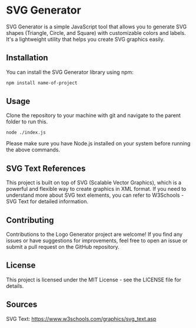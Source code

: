 # SVG Generator

SVG Generator is a simple JavaScript tool that allows you to generate SVG shapes (Triangle, Circle, and Square) with customizable colors and labels. It's a lightweight utility that helps you create SVG graphics easily.

## Installation

You can install the SVG Generator library using npm:

```bash
npm install name-of-project
```
## Usage

Clone the repository to your machine with git and navigate to the parent folder to run this.
```
node ./index.js
```

Please make sure you have Node.js installed on your system before running the above commands.

## SVG Text References
This project is built on top of SVG (Scalable Vector Graphics), which is a powerful and flexible way to create graphics in XML format. If you need to understand more about SVG text elements, you can refer to W3Schools - SVG Text for detailed information.

## Contributing
Contributions to the Logo Generator project are welcome! If you find any issues or have suggestions for improvements, feel free to open an issue or submit a pull request on the GitHub repository.

## License
This project is licensed under the MIT License - see the LICENSE file for details.


## Sources

SVG Text: https://www.w3schools.com/graphics/svg_text.asp
